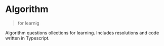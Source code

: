 # Algorithm

> for learnig

Algorithm questions ollections for learning. Includes resolutions and code written in Typescript.
